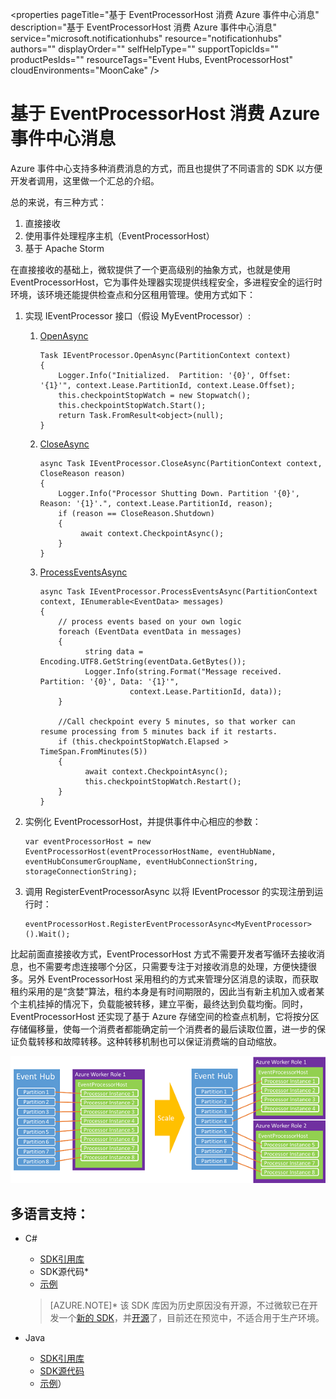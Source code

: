 <properties 
	pageTitle="基于 EventProcessorHost 消费 Azure 事件中心消息" 
	description="基于 EventProcessorHost 消费 Azure 事件中心消息" 
	service="microsoft.notificationhubs"
	resource="notificationhubs"
	authors=""
	displayOrder=""
	selfHelpType=""
    supportTopicIds=""
    productPesIds=""
    resourceTags="Event Hubs, EventProcessorHost"​
    cloudEnvironments="MoonCake" 
/>
<tags 
	ms.service="notification-hubs-aog"
	ms.date="" 
	wacn.date="1/12/2016"
/>
# 基于 EventProcessorHost 消费 Azure 事件中心消息

Azure 事件中心支持多种消费消息的方式，而且也提供了不同语言的 SDK 以方便开发者调用，这里做一个汇总的介绍。

总的来说，有三种方式：

1.	直接接收
2.	使用事件处理程序主机（EventProcessorHost）
3.	基于 Apache Storm

在直接接收的基础上，微软提供了一个更高级别的抽象方式，也就是使用 EventProcessorHost，它为事件处理器实现提供线程安全，多进程安全的运行时环境，该环境还能提供检查点和分区租用管理。使用方式如下：

1.	实现 IEventProcessor 接口（假设 MyEventProcessor）:

	1.	[OpenAsync](https://msdn.microsoft.com/zh-cn/library/azure/microsoft.servicebus.messaging.ieventprocessor.openasync.aspx)

			Task IEventProcessor.OpenAsync(PartitionContext context)
			{
				Logger.Info("Initialized.  Partition: '{0}', Offset: '{1}'", context.Lease.PartitionId, context.Lease.Offset);
				this.checkpointStopWatch = new Stopwatch();
				this.checkpointStopWatch.Start();
				return Task.FromResult<object>(null);
			}

	2.	[CloseAsync](https://msdn.microsoft.com/zh-cn/library/azure/microsoft.servicebus.messaging.ieventprocessor.closeasync.aspx)
	
			async Task IEventProcessor.CloseAsync(PartitionContext context, CloseReason reason)
			{
				Logger.Info("Processor Shutting Down. Partition '{0}', Reason: '{1}'.", context.Lease.PartitionId, reason);
				if (reason == CloseReason.Shutdown)
				{
				     await context.CheckpointAsync();
				}
			}

	3.	[ProcessEventsAsync](https://msdn.microsoft.com/zh-cn/library/azure/microsoft.servicebus.messaging.ieventprocessor.processeventsasync.aspx)

			async Task IEventProcessor.ProcessEventsAsync(PartitionContext context, IEnumerable<EventData> messages)
			{
				// process events based on your own logic
				foreach (EventData eventData in messages)
				{
				      string data = Encoding.UTF8.GetString(eventData.GetBytes());
				      Logger.Info(string.Format("Message received.  Partition: '{0}', Data: '{1}'",
				                context.Lease.PartitionId, data));
				}
	
				//Call checkpoint every 5 minutes, so that worker can resume processing from 5 minutes back if it restarts.
				if (this.checkpointStopWatch.Elapsed > TimeSpan.FromMinutes(5))
				{
				      await context.CheckpointAsync();
				      this.checkpointStopWatch.Restart();
				}
			}

2.	实例化 EventProcessorHost，并提供事件中心相应的参数：

		var eventProcessorHost = new EventProcessorHost(eventProcessorHostName, eventHubName, eventHubConsumerGroupName, eventHubConnectionString, storageConnectionString);

3.	调用 RegisterEventProcessorAsync 以将 IEventProcessor 的实现注册到运行时：
		
		eventProcessorHost.RegisterEventProcessorAsync<MyEventProcessor>().Wait();

比起前面直接接收方式，EventProcessorHost 方式不需要开发者写循环去接收消息，也不需要考虑连接哪个分区，只需要专注于对接收消息的处理，方便快捷很多。另外 EventProcessorHost 采用租约的方式来管理分区消息的读取，而获取租约采用的是“贪婪”算法，租约本身是有时间期限的，因此当有新主机加入或者某个主机挂掉的情况下，负载能被转移，建立平衡，最终达到负载均衡。同时，EventProcessorHost 还实现了基于 Azure 存储空间的检查点机制，它将按分区存储偏移量，使每一个消费者都能确定前一个消费者的最后读取位置，进一步的保证负载转移和故障转移。这种转移机制也可以保证消费端的自动缩放。

![AutoScale](./media/aog-notification-hubs-eventprocessorhost-consume-message/AutoScale.png)
 
## **多语言支持：**

*	C#
	*	[SDK引用库](https://www.nuget.org/packages/Microsoft.Azure.ServiceBus.EventProcessorHost/)
	*	SDK源代码*
	*	[示例](https://github.com/allenhula/azure-china-get-started/tree/master/EventHub/CSharp/EventProcessorHostDemo)

	>[AZURE.NOTE]* 该 SDK 库因为历史原因没有开源，不过微软已在开发一个[新的 SDK](https://github.com/azure/azure-event-hubs-dotnet)，并[开源](https://blogs.msdn.microsoft.com/eventhubs/2016/10/13/event-hubs-and-net-standard/)了，目前还在预览中，不适合用于生产环境。

*	Java 
	*	[SDK引用库](https://mvnrepository.com/artifact/com.microsoft.azure/azure-eventhubs-eph)
	*	[SDK源代码](https://github.com/Azure/azure-event-hubs-java/tree/master/azure-eventhubs-eph)
	*	[示例](https://github.com/allenhula/azure-china-get-started/tree/master/EventHub/Java/eventhub-eph)）





